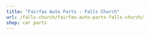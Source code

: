 ```yaml
---
title: "Fairfax Auto Parts - Falls Church"
url: /falls-church/fairfax-auto-parts-falls-church/
shop: car parts
---
```

